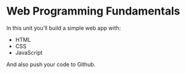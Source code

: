 # Web Programming Fundamentals

In this unit you'll build a simple web app with:

- HTML
- CSS
- JavaScript

And also push your code to Github.
